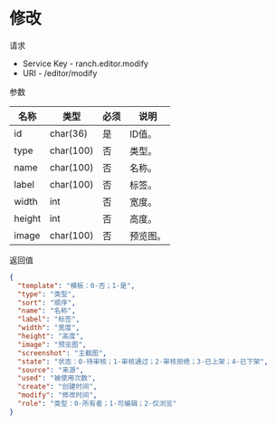 # 修改

请求
- Service Key - ranch.editor.modify
- URI - /editor/modify

参数

|名称|类型|必须|说明|
|---|---|---|---|
|id|char(36)|是|ID值。|
|type|char(100)|否|类型。|
|name|char(100)|否|名称。|
|label|char(100)|否|标签。|
|width|int|否|宽度。|
|height|int|否|高度。|
|image|char(100)|否|预览图。|

返回值
```json
{
  "template": "模板：0-否；1-是",
  "type": "类型",
  "sort": "顺序",
  "name": "名称",
  "label": "标签",
  "width": "宽度",
  "height": "高度",
  "image": "预览图",
  "screenshot": "主截图",
  "state": "状态：0-待审核；1-审核通过；2-审核拒绝；3-已上架；4-已下架",
  "source": "来源",
  "used": "被使用次数",
  "create": "创建时间",
  "modify": "修改时间",
  "role": "类型：0-所有者；1-可编辑；2-仅浏览"
}
```